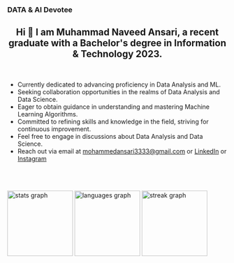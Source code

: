 ### DATA & AI Devotee

<!--
**MNAnsar/MNAnsar** is a ✨ _special_ ✨ repository because its `README.md` (this file) appears on your GitHub profile.

Here are some ideas to get you started:


-->
<h2 align="center">Hi 👋 I am Muhammad Naveed Ansari, a recent graduate with a Bachelor's degree in Information & Technology 2023.</h2>
</h3>
<br>

-  Currently dedicated to advancing proficiency in Data Analysis and ML.
-  Seeking collaboration opportunities in the realms of Data Analysis and Data Science.
-  Eager to obtain guidance in understanding and mastering Machine Learning Algorithms.
-  Committed to refining skills and knowledge in the field, striving for continuous improvement.
-  Feel free to engage in discussions about Data Analysis and Data Science.
-  Reach out via email at mohammedansari3333@gmail.com or [LinkedIn](https://www.linkedin.com/in/muhammad-naveed-ansari-575584251) or [Instagram](https://www.instagram.com/muhammad._ansari/?next=%2F&hl=en) 
</br>
<br></br>
<div align="left">
  <img src="https://github-readme-stats.vercel.app/api?username=MNAnsar&hide_title=false&hide_rank=false&show_icons=true&include_all_commits=true&count_private=true&disable_animations=false&theme=dark&locale=en&hide_border=true&order=1" height="150" alt="stats graph"  />
  <img src="https://github-readme-stats.vercel.app/api/top-langs?username=MNAnsar&locale=en&hide_title=false&layout=compact&card_width=320&langs_count=5&theme=dark&hide_border=true&order=2" height="150" alt="languages graph"  />
  <img src="https://streak-stats.demolab.com?user=MNAnsar&locale=en&mode=daily&theme=dark&hide_border=true&border_radius=5&order=3" height="150" alt="streak graph"  />
</div>

###

